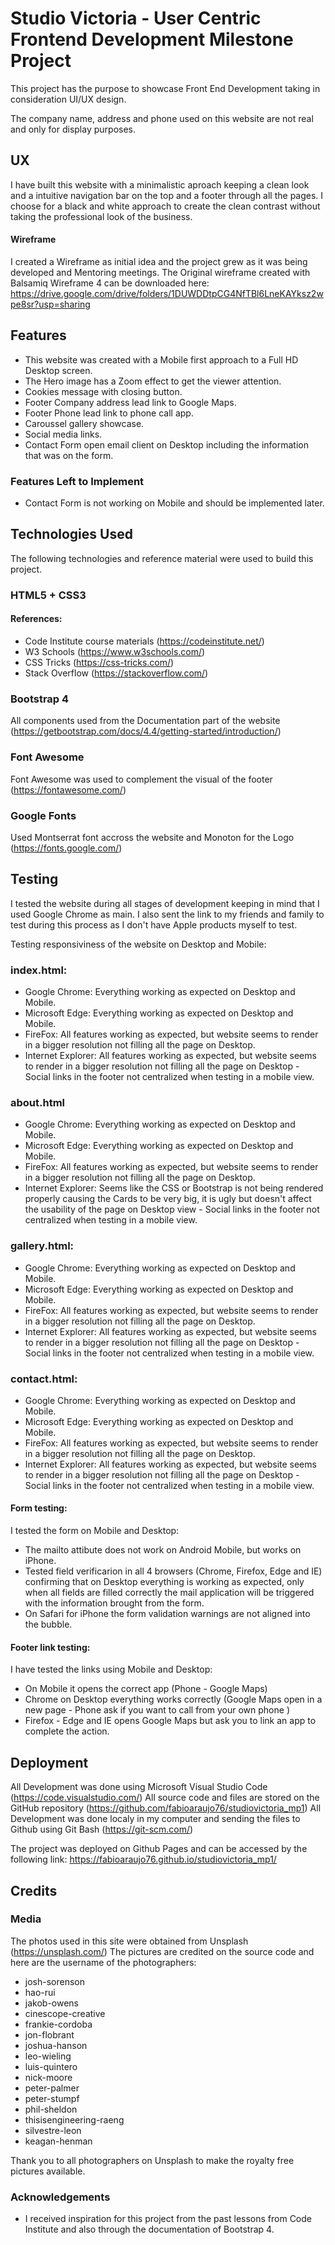 # Studio Victoria - User Centric Frontend Development Milestone Project

This project has the purpose to showcase Front End Development taking in consideration UI/UX design.

The company name, address and phone used on this website are not real and only for display purposes.
 
## UX
 
 I have built this website with a minimalistic aproach keeping a clean look and a intuitive navigation bar on the top and a footer through all the pages.
 I choose for a black and white approach to create the clean contrast without taking the professional look of the business. 
 
 #### Wireframe
 I created a Wireframe as initial idea and the project grew as it was being developed and Mentoring meetings. The Original wireframe created with Balsamiq Wireframe 4 can be downloaded here: https://drive.google.com/drive/folders/1DUWDDtpCG4NfTBl6LneKAYksz2wpe8sr?usp=sharing
 
## Features

- This website was created with a Mobile first approach to a Full HD Desktop screen.
- The Hero image has a Zoom effect to get the viewer attention.
- Cookies message with closing button.
- Footer Company address lead link to Google Maps.
- Footer Phone lead link to phone call app.
- Caroussel gallery showcase.
- Social media links.
- Contact Form open email client on Desktop including the information that was on the form.
 
### Features Left to Implement

- Contact Form is not working on Mobile and should be implemented later.

## Technologies Used

The following technologies and reference material were used to build this project.

### HTML5 + CSS3
  #### References:
  - Code Institute course materials (https://codeinstitute.net/)
  - W3 Schools (https://www.w3schools.com/)
  - CSS Tricks (https://css-tricks.com/)
  - Stack Overflow (https://stackoverflow.com/)
  
### Bootstrap 4
  All components used from the Documentation part of the website (https://getbootstrap.com/docs/4.4/getting-started/introduction/)
  
### Font Awesome
  Font Awesome was used to complement the visual of the footer (https://fontawesome.com/)
  
### Google Fonts
  Used Montserrat font accross the website and Monoton for the Logo (https://fonts.google.com/)


## Testing

I tested the website during all stages of development keeping in mind that I used Google Chrome as main. I also sent the link to my friends and family to test during this process as I don't have Apple products myself to test.

Testing responsiviness of the website on Desktop and Mobile:

### index.html:
- Google Chrome: Everything working as expected on Desktop and Mobile.
- Microsoft Edge: Everything working as expected on Desktop and Mobile.
- FireFox: All features working as expected, but website seems to render in a bigger resolution not filling all the page on Desktop.
- Internet Explorer: All features working as expected, but website seems to render in a bigger resolution not filling all the page on Desktop - Social links in the footer not centralized when testing in a mobile view.

### about.html
- Google Chrome: Everything working as expected on Desktop and Mobile.
- Microsoft Edge: Everything working as expected on Desktop and Mobile.
- FireFox: All features working as expected, but website seems to render in a bigger resolution not filling all the page on Desktop.
- Internet Explorer: Seems like the CSS or Bootstrap is not being rendered properly causing the Cards to be very big, it is ugly but doesn't affect the usability of the page on Desktop view - Social links in the footer not centralized when testing in a mobile view.

### gallery.html:
- Google Chrome: Everything working as expected on Desktop and Mobile.
- Microsoft Edge: Everything working as expected on Desktop and Mobile.
- FireFox: All features working as expected, but website seems to render in a bigger resolution not filling all the page on Desktop.
- Internet Explorer: All features working as expected, but website seems to render in a bigger resolution not filling all the page on Desktop - Social links in the footer not centralized when testing in a mobile view.

### contact.html:
- Google Chrome: Everything working as expected on Desktop and Mobile.
- Microsoft Edge: Everything working as expected on Desktop and Mobile.
- FireFox: All features working as expected, but website seems to render in a bigger resolution not filling all the page on Desktop.
- Internet Explorer: All features working as expected, but website seems to render in a bigger resolution not filling all the page on Desktop - Social links in the footer not centralized when testing in a mobile view.

#### Form testing:

I tested the form on Mobile and Desktop:
- The mailto attibute does not work on Android Mobile, but works on iPhone.
- Tested field verificarion in all 4 browsers (Chrome, Firefox, Edge and IE) confirming that on Desktop everything is working as expected, only when all fields are filled correctly the mail application will be triggered with the information brought from the form.
- On Safari for iPhone the form validation warnings are not aligned into the bubble.

#### Footer link testing:

I have tested the links using Mobile and Desktop:
- On Mobile it opens the correct app (Phone - Google Maps)
- Chrome on Desktop everything works correctly (Google Maps open in a new page - Phone ask if you want to call from your own phone )
- Firefox - Edge and IE opens Google Maps but ask you to link an app to complete the action.


## Deployment

All Development was done using Microsoft Visual Studio Code (https://code.visualstudio.com/)
All source code and files are stored on the GitHub repository (https://github.com/fabioaraujo76/studiovictoria_mp1)
All Development was done localy in my computer and sending the files to Github using Git Bash (https://git-scm.com/)

The project was deployed on Github Pages and can be accessed by the following link:
https://fabioaraujo76.github.io/studiovictoria_mp1/


## Credits

### Media
The photos used in this site were obtained from Unsplash (https://unsplash.com/)
The pictures are credited on the source code and here are the username of the photographers:
- josh-sorenson
- hao-rui
- jakob-owens
- cinescope-creative
- frankie-cordoba
- jon-flobrant
- joshua-hanson
- leo-wieling
- luis-quintero
- nick-moore
- peter-palmer
- peter-stumpf
- phil-sheldon
- thisisengineering-raeng
- silvestre-leon
- keagan-henman

Thank you to all photographers on Unsplash to make the royalty free pictures available.

### Acknowledgements

- I received inspiration for this project from the past lessons from Code Institute and also through the documentation of Bootstrap 4.
